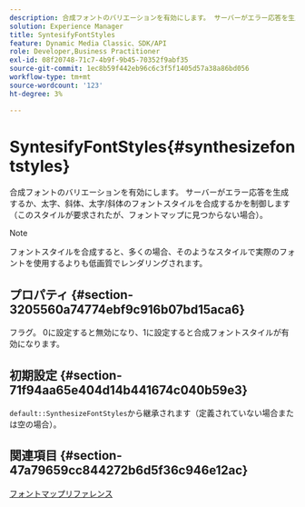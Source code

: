 ```yaml
---
description: 合成フォントのバリエーションを有効にします。 サーバーがエラー応答を生成するか、太字、斜体、太字/斜体のフォントスタイルを合成するかを制御します（このスタイルが要求されたが、フォントマップに見つからない場合）。
solution: Experience Manager
title: SyntesifyFontStyles
feature: Dynamic Media Classic、SDK/API
role: Developer,Business Practitioner
exl-id: 08f20748-71c7-4b9f-9b45-70352f9abf35
source-git-commit: 1ec8b59f442eb96c6c3f5f1405d57a38a86bd056
workflow-type: tm+mt
source-wordcount: '123'
ht-degree: 3%

---
```


# SyntesifyFontStyles{#synthesizefontstyles}

合成フォントのバリエーションを有効にします。 サーバーがエラー応答を生成するか、太字、斜体、太字/斜体のフォントスタイルを合成するかを制御します（このスタイルが要求されたが、フォントマップに見つからない場合）。

>[!NOTE]
>
>フォントスタイルを合成すると、多くの場合、そのようなスタイルで実際のフォントを使用するよりも低画質でレンダリングされます。

## プロパティ {#section-3205560a74774ebf9c916b07bd15aca6}

フラグ。 0に設定すると無効になり、1に設定すると合成フォントスタイルが有効になります。

## 初期設定 {#section-71f94aa65e404d14b441674c040b59e3}

`default::SynthesizeFontStyles`から継承されます（定義されていない場合または空の場合）。

## 関連項目 {#section-47a79659cc844272b6d5f36c946e12ac}

[フォントマップリファレンス](../../../../../is-api/image-catalog/image-serving-api-ref/c-image-catalog-reference/c-font-map-reference/c-font-map-reference.md#concept-f81f319d03c646c5a8ef87b3277dd37d)
